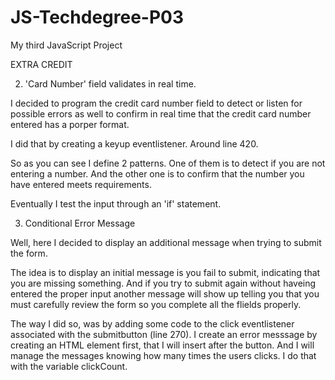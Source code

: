 # JS-Techdegree-P03
 My third JavaScript Project


EXTRA CREDIT 

2) 'Card Number' field validates in real time.

I decided to program the credit card number field to detect or listen for possible errors as well to confirm in real time that 
the credit card number entered has a porper format. 

I did that by creating a keyup eventlistener. Around line 420. 

So as you can see I define 2 patterns. One of them is to detect if you are not entering a number. And the other one is to confirm that 
the number you have entered meets requirements. 

Eventually I test the input through an 'if' statement.

3) Conditional Error Message 

Well, here I decided to display an additional message when trying to submit the form. 

The idea is to display an initial message is you fail to submit, indicating that you are missing something. And 
if you try to submit again without haveing entered the proper input another message will show up telling you that you 
must carefully review the form so you complete all the flields properly. 

The way I did so, was by adding some code to the click eventlistener associated with the submitbutton (line 270). 
I create an error messsage by creating an HTML element first, that I will insert after the button. And I will manage the messages knowing how
many times the users clicks. I do that with the variable clickCount. 

